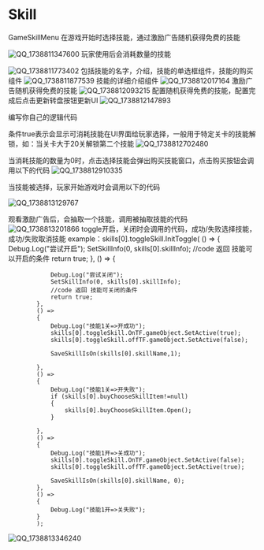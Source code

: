 # Skill
GameSkillMenu
在游戏开始时选择技能，通过激励广告随机获得免费的技能

![QQ_1738811347600](https://github.com/user-attachments/assets/d6e8c158-9c41-4391-8d44-0deb4ce7d420)
玩家使用后会消耗数量的技能

![QQ_1738811773402](https://github.com/user-attachments/assets/6503604a-22db-44ff-b328-d9a81059bd92)
包括技能的名字，介绍，技能的单选框组件，技能的购买组件
![QQ_1738811877539](https://github.com/user-attachments/assets/469d9d07-3bf4-41ec-af06-c98771685e2e)
技能的详细介绍组件
![QQ_1738812017164](https://github.com/user-attachments/assets/d2a70be9-713f-452f-9d93-60451d30bc53)
激励广告随机获得免费的技能
![QQ_1738812093215](https://github.com/user-attachments/assets/2976d4e3-334d-4774-8d9f-89b596610f2b)
配置随机获得免费的技能，配置完成后点击更新转盘按钮更新UI
![QQ_1738812147893](https://github.com/user-attachments/assets/12ad89a7-8675-4854-b427-88fbc4054bea)


编写你自己的逻辑代码

条件true表示会显示可消耗技能在UI界面给玩家选择，一般用于特定关卡的技能解锁，如：当关卡大于20关解锁第二个技能
![QQ_1738812702480](https://github.com/user-attachments/assets/7ef7e73e-5439-4188-bcb6-568fff8a0b88)

当消耗技能的数量为0时，点击选择技能会弹出购买技能窗口，点击购买按钮会调用以下的代码
![QQ_1738812910335](https://github.com/user-attachments/assets/cb00cfaf-23d9-4616-82b6-58939f2c34a5)

当技能被选择，玩家开始游戏时会调用以下的代码

![QQ_1738813129767](https://github.com/user-attachments/assets/f002ccec-e6da-4e84-9eae-48f22b55ed86)

观看激励广告后，会抽取一个技能，调用被抽取技能的代码
![QQ_1738813201866](https://github.com/user-attachments/assets/2c0ee847-a26e-4563-ac9a-fa622ffb7a17)
toggle开启，关闭时会调用的代码，成功/失败选择技能，成功/失败取消技能
example：skills[0].toggleSkill.InitToggle(
            () =>
            {
                Debug.Log("尝试开启");
                SetSkillInfo(0, skills[0].skillInfo);
                //code 返回  技能可以开启的条件
                return true;
            },
            () =>
            {

                Debug.Log("尝试关闭");
                SetSkillInfo(0, skills[0].skillInfo);
                //code 返回 技能可关闭的条件
                return true;
            },
            () =>
            {
                Debug.Log("技能1关=>开成功");
                skills[0].toggleSkill.OnTF.gameObject.SetActive(true);
                skills[0].toggleSkill.offTF.gameObject.SetActive(false);

                SaveSkillIsOn(skills[0].skillName,1);

            },
            () =>
            {
                Debug.Log("技能1关=>开失败");
                if (skills[0].buyChooseSkillItem!=null)
                {
                    skills[0].buyChooseSkillItem.Open();
                }
               
            },
            () =>
            {
                Debug.Log("技能1开=>关成功");
                skills[0].toggleSkill.OnTF.gameObject.SetActive(false);
                skills[0].toggleSkill.offTF.gameObject.SetActive(true);
             
                SaveSkillIsOn(skills[0].skillName, 0);
            },
            () =>
            {
                Debug.Log("技能1开=>关失败");
            }
            );

![QQ_1738813346240](https://github.com/user-attachments/assets/49e6a7b9-87e9-4f10-acf8-6f6ac5b002bb)




